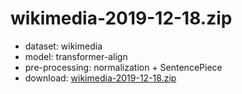 # wikimedia-2019-12-18.zip

* dataset: wikimedia
* model: transformer-align
* pre-processing: normalization + SentencePiece
* download: [wikimedia-2019-12-18.zip](https://object.pouta.csc.fi/OPUS-MT-models/en-bcl/wikimedia-2019-12-18.zip)
